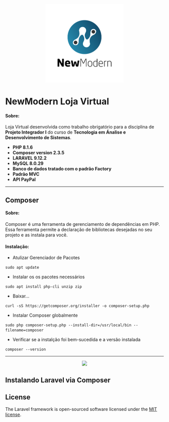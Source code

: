<p align="center"><img src="public/assets/images/logotipo.png" width="250" height="250"></p>

# NewModern Loja Virtual

#### Sobre:

Loja Virtual desenvolvida como trabalho obrigatório para a disciplina de **Projeto Integrador I** do curso de **Tecnologia em Ánalise e Desenvolvimento de Sistemas**.

-  **PHP 8.1.6**
-  **Composer version 2.3.5** 
-  **LARAVEL 9.12.2**
-  **MySQL 8.0.29**
-  **Banco de dados tratado com o padrão Factory** 
-  **Padrão MVC**
-  **API PayPal**

----------------------------------------------------------------------------------------------------------------------------------------------------------

## Composer

#### Sobre:

Composer é uma ferramenta de gerenciamento de dependências em PHP. Essa ferramenta permite a declaração de bibliotecas desejadas no seu projeto e as instala para você.

#### Instalação:

- Atulizar Gerenciador de Pacotes
```
sudo apt update
```

- Instalar os os pacotes necessários
```
sudo apt install php-cli unzip zip
```

- Baixar...
``` cd ~
curl -sS https://getcomposer.org/installer -o composer-setup.php
```

- Instalar Composer globalmente
```
sudo php composer-setup.php --install-dir=/usr/local/bin --filename=composer
```

- Verificar se a instalção foi bem-sucedida e a versão instalada
``` 
composer --version
```

----------------------------------------------------------------------------------------------------------------------------------------------------------
<p align="center"><a href="https://laravel.com" target="_blank"><img src="https://raw.githubusercontent.com/laravel/art/master/logo-lockup/5%20SVG/2%20CMYK/1%20Full%20Color/laravel-logolockup-cmyk-red.svg" width="400"></a></p>

## Instalando Laravel via Composer





## License

The Laravel framework is open-sourced software licensed under the [MIT license](https://opensource.org/licenses/MIT).
